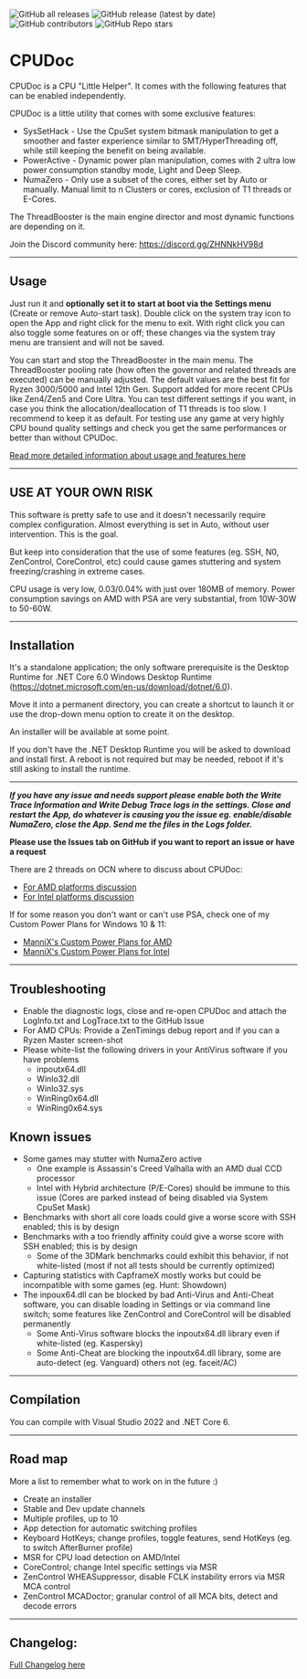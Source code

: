 ﻿![GitHub all releases](https://img.shields.io/github/downloads/mann1x/CPUDoc/total)
![GitHub release (latest by date)](https://img.shields.io/github/v/release/mann1x/CPUDoc)
![GitHub contributors](https://img.shields.io/github/contributors/mann1x/CPUDoc)
![GitHub Repo stars](https://img.shields.io/github/stars/mann1x/CPUDoc?style=social)

# CPUDoc


CPUDoc is a CPU "Little Helper".
It comes with the following features that can be enabled independently.

CPUDoc is a little utility that comes with some exclusive features:

- SysSetHack - Use the CpuSet system bitmask manipulation to get a smoother and faster experience similar to SMT/HyperThreading off, while still keeping the benefit on being available.
- PowerActive - Dynamic power plan manipulation, comes with 2 ultra low power consumption standby mode, Light and Deep Sleep.
- NumaZero - Only use a subset of the cores, either set by Auto or manually. Manual limit to n Clusters or cores, exclusion of T1 threads or E-Cores.

The ThreadBooster is the main engine director and most dynamic functions are depending on it.

Join the Discord community here: https://discord.gg/ZHNNkHV98d

---

## Usage

Just run it and **optionally set it to start at boot via the Settings menu** (Create or remove Auto-start task).
Double click on the system tray icon to open the App and right click for the menu to exit.
With right click you can also toggle some features on or off; these changes via the system tray menu are transient and will not be saved.

You can start and stop the ThreadBooster in the main menu.
The ThreadBooster pooling rate (how often the governor and related threads are executed) can be manually adjusted.
The default values are the best fit for Ryzen 3000/5000 and Intel 12th Gen.
Support added for more recent CPUs like Zen4/Zen5 and Core Ultra.
You can test different settings if you want, in case you think the allocation/deallocation of T1 threads is too slow.
I recommend to keep it as default.
For testing use any game at very highly CPU bound quality settings and check you get the same performances or better than without CPUDoc.

[Read more detailed information about usage and features here](USAGE.md)

---

## **USE AT YOUR OWN RISK**

This software is pretty safe to use and it doesn't necessarily require complex configuration.
Almost everything is set in Auto, without user intervention. This is the goal.

But keep into consideration that the use of some features (eg. SSH, N0, ZenControl, CoreControl, etc) could cause games stuttering and system freezing/crashing in extreme cases.

CPU usage is very low, 0.03/0.04% with just over 180MB of memory.
Power consumption savings on AMD with PSA are very substantial, from 10W-30W to 50-60W.

---

## Installation

It's a standalone application; the only software prerequisite is the Desktop Runtime for .NET Core 6.0 Windows Desktop Runtime (https://dotnet.microsoft.com/en-us/download/dotnet/6.0).

Move it into a permanent directory, you can create a shortcut to launch it or use the drop-down menu option to create it on the desktop.

An installer will be available at some point.

If you don't have the .NET Desktop Runtime you will be asked to download and install first. A reboot is not required but may be needed, reboot if it's still asking to install the runtime.

---

***If you have any issue and needs support please enable both the Write Trace Information and Write Debug Trace logs in the settings.
Close and restart the App, do whatever is causing you the issue eg. enable/disable NumaZero, close the App.
Send me the files in the Logs folder.***

****Please use the Issues tab on GitHub if you want to report an issue or have a request****

There are 2 threads on OCN where to discuss about CPUDoc:
- [For AMD platforms discussion](https://www.overclock.net/threads/cpudoc-little-cpu-helper-tool-with-some-exclusive-features.1802081/)
- [For Intel platforms discussion](https://www.overclock.net/threads/cpudoc-little-cpu-helper-tool-with-some-exclusive-features.1802082/)

If for some reason you don't want or can't use PSA, check one of my Custom Power Plans for Windows 10 & 11:
- [ManniX's Custom Power Plans for AMD](https://www.overclock.net/threads/ryzen-custom-power-plans-for-windows-10-balanced-and-ultimate.1776353/)
- [ManniX's Custom Power Plans for Intel](https://www.overclock.net/threads/intel-custom-power-plans-for-windows.1802309/)

---
## Troubleshooting

- Enable the diagnostic logs, close and re-open CPUDoc and attach the LogInfo.txt and LogTrace.txt to the GitHub Issue
- For AMD CPUs: Provide a ZenTimings debug report and if you can a Ryzen Master screen-shot
- Please white-list the following drivers in your AntiVirus software if you have problems
  - inpoutx64.dll
  - WinIo32.dll
  - WinIo32.sys
  - WinRing0x64.dll
  - WinRing0x64.sys

## Known issues

- Some games may stutter with NumaZero active
    - One example is Assassin's Creed Valhalla with an AMD dual CCD processor
    - Intel with Hybrid architecture (P/E-Cores) should be immune to this issue (Cores are parked instead of being disabled via System CpuSet Mask)
- Benchmarks with short all core loads could give a worse score with SSH enabled; this is by design
- Benchmarks with a too friendly affinity could give a worse score with SSH enabled; this is by design
    - Some of the 3DMark benchmarks could exhibit this behavior, if not white-listed (most if not all tests should be currently optimized)
- Capturing statistics with CapframeX mostly works but could be incompatible with some games (eg. Hunt: Showdown)
- The inpoux64.dll can be blocked by bad Anti-Virus and Anti-Cheat software, you can disable loading in Settings or via command line switch; some features like ZenControl and CoreControl will be disabled permanently
  - Some Anti-Virus software blocks the inpoutx64.dll library even if white-listed (eg. Kaspersky)
  - Some Anti-Cheat are blocking the inpoutx64.dll library, some are auto-detect (eg. Vanguard) others not (eg. faceit/AC)

---

## Compilation

You can compile with Visual Studio 2022 and .NET Core 6.

---

## Road map

More a list to remember what to work on in the future :)

- Create an installer
- Stable and Dev update channels
- Multiple profiles, up to 10
- App detection for automatic switching profiles
- Keyboard HotKeys; change profiles, toggle features, send HotKeys (eg. to switch AfterBurner profile)
- MSR for CPU load detection on AMD/Intel
- CoreControl; change Intel specific settings via MSR
- ZenControl WHEASuppressor, disable FCLK instability errors via MSR MCA control
- ZenControl MCADoctor; granular control of all MCA bits, detect and decode errors

---


## Changelog:

[Full Changelog here](CHANGELOG.md)